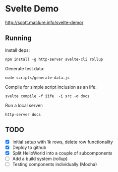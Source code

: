 # Svelte Demo

http://scott.maclure.info/svelte-demo/

## Running

Install deps:

```
npm install -g http-server svelte-cli rollup
```

Generate test data:

```
node scripts/generate-data.js
```

Compile for simple script inclusion as an iife:

```
svelte compile -f iife  -i src -o docs
```

Run a local server:

```
http-server docs
```

## TODO

- [x] Initial setup with 1k rows, delete row functionality
- [x] Deploy to github
- [x] Split HelloWorld into a couple of subcomponents
- [ ] Add a build system (rollup)
- [ ] Testing components individually (Mocha)